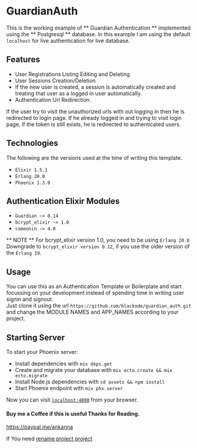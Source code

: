 # GuardianAuth
This is the working example of ** Guardian Authentication ** implemented using the ** Postgresql ** database. In this example I am using the default `localhost` for live authentication for live database. 

## Features
   * User Registrations Listing Editing and Deleting
   * User Sessions Creation/Deletion
   * If the new user is created, a session is automatically created and treating that user as a logged in user automatically.
   * Authentication Url Redirection. 
   
If the user try to visit the unauthorized urls with out logging in then he is redirected to login page. If he already logged in and trying to visit login page, if the token is still exists, he is redirected to authenticated users. 
   
## Technologies 
The following are the  versions used at the time of writing this template.             
   * `Elixir 1.5.1`
   * `Erlang 20.0`
   * `Phoenix 1.3.0`
## Authentication Elixir Modules
   * `Guardian ~> 0.14`
   * `bcrypt_elixir ~> 1.0`
   *  `comeonin ~> 4.0`             
   
** NOTE ** 
For bcrypt_elixir version 1.0, you need to be using `Erlang 20.0`                
Downgrade to `bcrypt_elixir version 0.12`, if you use the older version of the `Erlang 19`.

## Usage
You can use this as an Authentication Template or Boilerplate and start focussing on your development instead of spending time in writing 
user signin and signout.             
Just clone it using the url `https://github.com/blackode/guardian_auth.git` and change the MODULE NAMES  and APP_NAMES according to your project. 


## Starting Server    
To start your Phoenix server:

  * Install dependencies with `mix deps.get`
  * Create and migrate your database with `mix ecto.create && mix ecto.migrate`
  * Install Node.js dependencies with `cd assets && npm install`
  * Start Phoenix endpoint with `mix phx.server`

Now you can visit [`localhost:4000`](http://localhost:4000) from your browser.

#### Buy me a Coffee if this is useful Thanks for Reading.
 https://paypal.me/ankanna
 
If You need [rename project project](https://gist.github.com/AndreOrlov/caa814fcae28f21e0bfc6ab6b6ade77d#file-rename_phoenix_project-sh)
